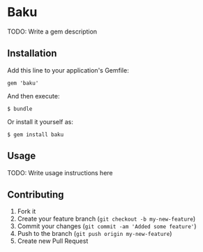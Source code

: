 # Baku

TODO: Write a gem description

## Installation

Add this line to your application's Gemfile:

    gem 'baku'

And then execute:

    $ bundle

Or install it yourself as:

    $ gem install baku

## Usage

TODO: Write usage instructions here

## Contributing

1. Fork it
2. Create your feature branch (`git checkout -b my-new-feature`)
3. Commit your changes (`git commit -am 'Added some feature'`)
4. Push to the branch (`git push origin my-new-feature`)
5. Create new Pull Request
